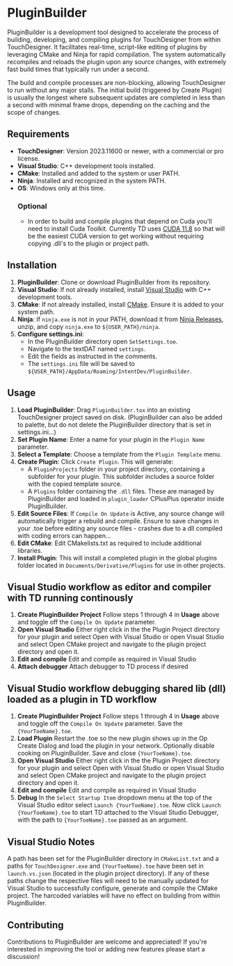 # PluginBuilder

PluginBuilder is a development tool designed to accelerate the process of building, developing, and compiling plugins for TouchDesigner from within TouchDesigner. It facilitates real-time, script-like editing of plugins by leveraging CMake and Ninja for rapid compilation. The system automatically recompiles and reloads the plugin upon any source changes, with extremely fast build times that typically run under a second.

The build and compile processes are non-blocking, allowing TouchDesigner to run without any major stalls. The initial build (triggered by Create Plugin) is usually the longest where subsequent updates are completed in less than a second with minimal frame drops, depending on the caching and the scope of changes.

## Requirements

- **TouchDesigner**: Version 2023.11600 or newer, with a commercial or pro license.
- **Visual Studio**: C++ development tools installed.
- **CMake**: Installed and added to the system or user PATH.
- **Ninja**: Installed and recognized in the system PATH.
- **OS**: Windows only at this time.
   ### Optional
   - In order to build and compile plugins that depend on Cuda you'll need to install Cuda Toolkit. Currently TD uses [CUDA 11.8](https://developer.nvidia.com/cuda-11-8-0-download-archive) so that will be the easiest CUDA version to get working without requiring copying .dll's to the plugin or project path. 

## Installation

1. **PluginBuilder**:
   Clone or download PluginBuilder from its repository.
2. **Visual Studio**:
   If not already installed, install [Visual Studio](https://visualstudio.microsoft.com) with C++ development tools.
3. **CMake**:
   If not already installed, install [CMake](https://cmake.org/download). Ensure it is added to your system path.
4. **Ninja**:
   If `ninja.exe` is not in your PATH, download it from [Ninja Releases](https://github.com/ninja-build/ninja/releases/tag/v1.12.0), unzip, and copy `ninja.exe` to `${USER_PATH}/ninja`.
5. **Configure settings.ini**:
   - In the PluginBuilder directory open `SetSettings.toe`.
   - Navigate to the textDAT named `settings`.
   - Edit the fields as instructed in the comments.
   - The `settings.ini` file will be saved to `${USER_PATH}/AppData/Roaming/IntentDev/PluginBuilder`.

## Usage

1. **Load PluginBuilder**:
   Drag `PluginBuilder.tox` into an existing TouchDesigner project saved on disk. (PluginBuilder can also be added to palette, but do not delete the PluginBuilder directory that is set in settings.ini...)
2. **Set Plugin Name**:
   Enter a name for your plugin in the `Plugin Name` parameter.
3. **Select a Template**:
   Choose a template from the `Plugin Template` menu.
4. **Create Plugin**:
   Click `Create Plugin`. This will generate:
   - A `PluginProjects` folder in your project directory, containing a subfolder for your plugin. This subfolder includes a source folder with the copied template source.
   - A `Plugins` folder containing the `.dll` files. These are managed by PluginBuilder and loaded in `plugin_loader` CPlusPlus operator inside PluginBuilder.
5. **Edit Source Files**:
   If `Compile On Update` is Active, any source change will automatically trigger a rebuild and compile. Ensure to save changes in your .toe before editing any source files - crashes due to a dll compiled with coding errors can happen...
7. **Edit CMake**:
   Edit CMakelists.txt as required to include additional libraries.
8. **Install Plugin**:
   This will install a completed plugin in the global plugins folder located in `Documents/Derivative/Plugins` for use in other projects.

## Visual Studio workflow as editor and compiler with TD running continously

1. **Create PluginBuilder Project**
   Follow steps 1 through 4 in **Usage** above and toggle off the `Compile On Update` parameter.
3. **Open Visual Studio**
   Either right click in the the Plugin Project directory for your plugin and select Open with Visual Studio or open Visual Studio and select Open CMake project and navigate to the plugin project directory and open it. 
4. **Edit and compile**
   Edit and compile as required in Visual Studio
5. **Attach debugger**
   Attach debugger to TD process if desired

## Visual Studio workflow debugging shared lib (dll) loaded as a plugin in TD workflow

1. **Create PluginBuilder Project**
   Follow steps 1 through 4 in **Usage** above and toggle off the `Compile On Update` parameter. Save the `{YourToeName}.toe`.
2. **Load Plugin**
   Restart the .toe so the new plugin shows up in the Op Create Dialog and load the plugin in your network. Optionally disable cooking on PluginBuilder. Save and close `{YourToeName}.toe`.
3. **Open Visual Studio**
   Either right click in the the Plugin Project directory for your plugin and select Open with Visual Studio or open Visual Studio and select Open CMake project and navigate to the plugin project directory and open it.
4. **Edit and compile**
   Edit and compile as required in Visual Studio
5. **Debug**
   In the `Select Startup Item` dropdown menu at the top of the Visual Studio editor select `Launch {YourToeName}.toe`. Now click `Launch {YourToeName}.toe` to start TD attached to the Visual Studio Debugger, with the path to `{YourToeName}.toe` passed as an argument.

## Visual Studio Notes

   A path has been set for the PluginBuilder directory in `CMakeList.txt` and a paths for `TouchDesigner.exe` and `{YourToeName}.toe` have been set in `launch.vs.json` (located in the plugin project directory). If any of these paths change the respective files will need to be manually updated for Visual Studio to successfully configure, generate and compile the CMake project. The harcoded variables will have no effect on building from within PluginBuilder.

## Contributing

Contributions to PluginBuilder are welcome and appreciated! If you're interested in improving the tool or adding new features please start a discussion!
